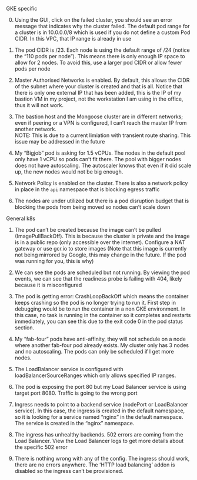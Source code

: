 GKE specific

0. Using the GUI, click on the failed cluster, you should see an error message that indicates why the cluster failed.
The default pod range for a cluster is in 10.0.0.0/8 which is used if you do not define a custom Pod CIDR. In this VPC, that IP range is already in use

1. The pod CIDR is /23. Each node is using the default range of /24 (notice the “110 pods per node”). This means there is only enough IP space to allow for 2 nodes. To avoid this, use a larger pod CIDR or allow fewer pods per node

2. Master Authorised Networks is enabled. By default, this allows the CIDR of the subnet where your cluster is created and that is all. Notice that there is only one external IP that has been added, this is the IP of my bastion VM in my project, not the workstation I am using in the office, thus it will not work.

3. The bastion host and the Mongoose cluster are in different networks; even if peering or a VPN is configured, I can’t reach the master IP from another network.  
    NOTE: This is due to a current limiation with transient route sharing. This issue may be addressed in the future

4. My “Bigjob” pod is asking for 1.5 vCPUs. The nodes in the default pool only have 1 vCPU so pods can’t fit there. The pool with bigger nodes does not have autoscaling. The autoscaler knows that even if it did scale up, the new nodes would not be big enough.

5. Network Policy is enabled on the cluster. There is also a network policy in place in the `api` namespace that is blocking egress traffic

6. The nodes are under utilized but there is a pod disruption budget that is blocking the pods from being moved so nodes can’t scale down

General k8s

1. The pod can’t be created because the image can’t be pulled (ImagePullBackOff). This is because the cluster is private and the image is in a public repo (only accessible over the internet). Configure a NAT gateway or use gcr.io to store images (Note that this image is currently not being mirrored by Google, this may change in the future. If the pod was running for you, this is why)

2. We can see the pods are scheduled but not running. By viewing the pod events, we can see that the readiness probe is failing with 404, likely because it is misconfigured

3. The pod is getting error: CrashLoopBackOff which means the container keeps crashing so the pod is no longer trying to run it. First step in debugging would be to run the container in a non GKE environment. 
In this case, no task is running in the container so it completes and restarts immediately, you can see this due to the exit code 0 in the pod status section.

4. My “fab-four” pods have anti-affinity, they will not schedule on a node where another fab-four pod already exists. My cluster only has 3 nodes and no autoscaling. The pods can only be scheduled if I get more nodes.

5. The LoadBalancer service is configured with loadBalancerSourceRanges which only allows specified IP ranges. 

6. The pod is exposing the port 80 but my Load Balancer service is using target port 8080. Traffic is going to the wrong port

7. Ingress needs to point to a backend service (nodePort or LoadBalancer service). In this case, the ingress is created in the default namespace, so it is looking for a service named “nginx” in the default namespace. The service is created in the “nginx” namespace.

8. The ingress has unhealthy backends. 502 errors are coming from the Load Balancer. View the Load Balancer logs to get more details about the specific 502 error

9. There is nothing wrong with any of the config. The ingress should work, there are no errors anywhere. The ‘HTTP load balancing’ addon is disabled so the ingress can’t be provisioned.
